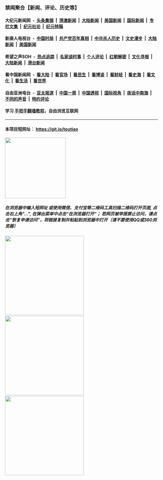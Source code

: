 ### 禁闻聚合【新闻、评论、历史等】

#### 大纪元新闻网 &nbsp;-&nbsp; [头条集锦](indexes/E头条集锦.md?t=02060911) &nbsp;|&nbsp; [港澳新闻](indexes/E港澳新闻.md?t=02060911)  &nbsp;|&nbsp; [大陆新闻](indexes/E大陆新闻.md?t=02060911) &nbsp;|&nbsp; [美国新闻](indexes/E美国新闻.md?t=02060911) &nbsp;|&nbsp; [国际新闻](indexes/E国际新闻.md?t=02060911) &nbsp;|&nbsp; [专栏文集](indexes/E专栏文集.md?t=02060911) &nbsp;|&nbsp; [纪元社论](indexes/E纪元社论.md?t=02060911) &nbsp;|&nbsp; [纪元特稿](indexes/E纪元特稿.md?t=02060911) 

#### 新唐人电视台 &nbsp;-&nbsp; [中国时局](indexes/N中国时局.md?t=02060911) &nbsp;|&nbsp; [共产党百年真相](indexes/N共产党百年真相.md?t=02060911) &nbsp;|&nbsp; [中共杀人历史](indexes/N中共杀人历史.md?t=02060911) &nbsp;|&nbsp; [文史漫步](indexes/N文史漫步.md?t=02060911) &nbsp;|&nbsp; [大陆新闻](indexes/N大陆新闻.md?t=02060911) &nbsp;|&nbsp; [美国新闻](indexes/N美国新闻.md?t=02060911)

#### 希望之声SOH &nbsp;-&nbsp; [热点追踪](indexes/H热点追踪.md?t=02060911) &nbsp;|&nbsp; [名家谈时事](indexes/H名家谈时事.md?t=02060911) &nbsp;|&nbsp; [个人评论](indexes/H个人评论.md?t=02060911)  &nbsp;|&nbsp; [红朝解密](indexes/H红朝解密.md?t=02060911) &nbsp;|&nbsp; [文化寻根](indexes/H文化寻根.md?t=02060911) &nbsp;|&nbsp; [大陆新闻](indexes/H大陆新闻.md?t=02060911) &nbsp;|&nbsp; [港台新闻](indexes/H港台新闻.md?t=02060911)

#### 看中国新闻网 &nbsp;-&nbsp; [看大陆](indexes/S看大陆.md?t=02060911) &nbsp;|&nbsp; [看官场](indexes/S看官场.md?t=02060911) &nbsp;|&nbsp; [看民生](indexes/S看民生.md?t=02060911)  &nbsp;|&nbsp; [看博谈](indexes/S看博谈.md?t=02060911) &nbsp;|&nbsp; [看财经](indexes/S看财经.md?t=02060911) &nbsp;|&nbsp; [看史海](indexes/S看史海.md?t=02060911) &nbsp;|&nbsp; [看文化](indexes/S看文化.md?t=02060911) &nbsp;|&nbsp; [看生活](indexes/S看生活.md?t=02060911) &nbsp;|&nbsp; [看世界](indexes/S看世界.md?t=02060911)

#### 自由亚洲电台 &nbsp;-&nbsp; [亚太报道](indexes/R亚太报道.md?t=02060911) &nbsp;|&nbsp; [中国一周](indexes/R中国一周.md?t=02060911) &nbsp;|&nbsp; [中国透视](indexes/R中国透视.md?t=02060911)  &nbsp;|&nbsp; [国际视角](indexes/R国际视角.md?t=02060911) &nbsp;|&nbsp; [夜话中南海](indexes/R夜话中南海.md?t=02060911) &nbsp;|&nbsp; [不同的声音](indexes/R不同的声音.md?t=02060911) &nbsp;|&nbsp; [特约评论](indexes/R特约评论.md?t=02060911)

#### 学习 [手把手翻墙教程](https://github.com/gfw-breaker/guides/wiki)，自由浏览互联网

----

#### 本项目短网址： https://git.io/toutiao
<img src="https://raw.githubusercontent.com/gfw-breaker/banned-news/master/scripts/img/qr.png" width="200px"/>  

##### 在浏览器中输入短网址 或使用微信、支付宝等二维码工具扫描二维码打开页面, 点击右上角"...", 在弹出菜单中点击“在浏览器打开”； 若网页被举报禁止访问，请点击“恢复申请访问”，将链接复制并粘贴到浏览器中打开（请不要使用QQ或360浏览器）

<img src="https://raw.githubusercontent.com/gfw-breaker/banned-news/master/scripts/img/1.png" width="260px"/> &nbsp; <img src="https://raw.githubusercontent.com/gfw-breaker/banned-news/master/scripts/img/2.png" width="260px"/> &nbsp; <img src="https://raw.githubusercontent.com/gfw-breaker/banned-news/master/scripts/img/3.png" width="260px"/>
